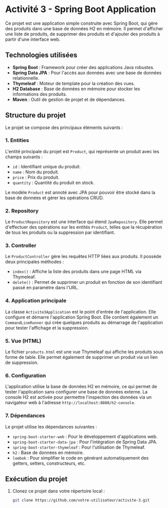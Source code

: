 # Activité 3 - Spring Boot Application

Ce projet est une application simple construite avec Spring Boot, qui gère des produits dans une base de données H2 en mémoire. Il permet d'afficher une liste de produits, de supprimer des produits et d'ajouter des produits à partir d'une interface web.

## Technologies utilisées
- **Spring Boot** : Framework pour créer des applications Java robustes.
- **Spring Data JPA** : Pour l'accès aux données avec une base de données relationnelle.
- **Thymeleaf** : Moteur de template pour la création des vues.
- **H2 Database** : Base de données en mémoire pour stocker les informations des produits.
- **Maven** : Outil de gestion de projet et de dépendances.

## Structure du projet
Le projet se compose des principaux éléments suivants :

### 1. **Entities**
L'entité principale du projet est `Product`, qui représente un produit avec les champs suivants :
- `id` : Identifiant unique du produit.
- `name` : Nom du produit.
- `price` : Prix du produit.
- `quantity` : Quantité du produit en stock.

Le modèle `Product` est annoté avec JPA pour pouvoir être stocké dans la base de données et gérer les opérations CRUD.

### 2. **Repository**
Le `ProductRepository` est une interface qui étend `JpaRepository`. Elle permet d'effectuer des opérations sur les entités `Product`, telles que la récupération de tous les produits ou la suppression par identifiant.

### 3. **Controller**
Le `ProductController` gère les requêtes HTTP liées aux produits. Il possède deux principales méthodes :
- `index()` : Affiche la liste des produits dans une page HTML via Thymeleaf.
- `delete()` : Permet de supprimer un produit en fonction de son identifiant passé en paramètre dans l'URL.

### 4. **Application principale**
La classe `Activite3Application` est le point d'entrée de l'application. Elle configure et démarre l'application Spring Boot. Elle contient également un `CommandLineRunner` qui crée quelques produits au démarrage de l'application pour tester l'affichage et la suppression.

### 5. **Vue (HTML)**
Le fichier `products.html` est une vue Thymeleaf qui affiche les produits sous forme de table. Elle permet également de supprimer un produit via un lien de suppression.

### 6. **Configuration**
L'application utilise la base de données H2 en mémoire, ce qui permet de tester l'application sans configurer une base de données externe. La console H2 est activée pour permettre l'inspection des données via un navigateur web à l'adresse `http://localhost:8080/h2-console`.

### 7. **Dépendances**
Le projet utilise les dépendances suivantes :
- `spring-boot-starter-web` : Pour le développement d'applications web.
- `spring-boot-starter-data-jpa` : Pour l'intégration de Spring Data JPA.
- `spring-boot-starter-thymeleaf` : Pour l'utilisation de Thymeleaf.
- `h2` : Base de données en mémoire.
- `lombok` : Pour simplifier le code en générant automatiquement des getters, setters, constructeurs, etc.

## Exécution du projet

1. Clonez ce projet dans votre répertoire local :
   ```bash
   git clone https://github.com/votre-utilisateur/activite-3.git
